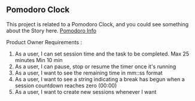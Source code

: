 ## Pomodoro Clock

This project is related to a Pomodoro Clock, and you could see something about the Story here. [Pomodoro Info](https://es.wikipedia.org/wiki/T%C3%A9cnica_Pomodoro)

Product Owner Requirements :

1. As a user, I can set session time and the task to be completed. Max 25 minutes Min 10 min
2. As a user, I can pause, stop or resume the timer once it's running
3. As a user, I want to see the remaining time in mm::ss format
4. As a user, I want to see a string indicating a break has begun when a session countdown reaches zero (00:00)
5. As a user, I want to create new sessions whenever I want
